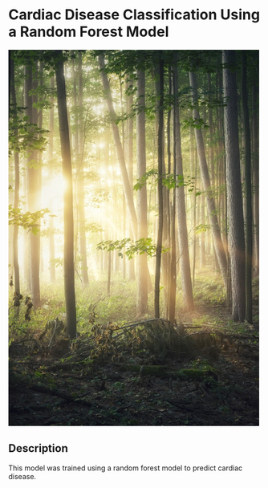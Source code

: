 # Cardiac Disease Classification Using a Random Forest Model

<img src="images/randomforest.jpg" width ="500">

## Description

This model was trained using a random forest model to predict cardiac disease. 

